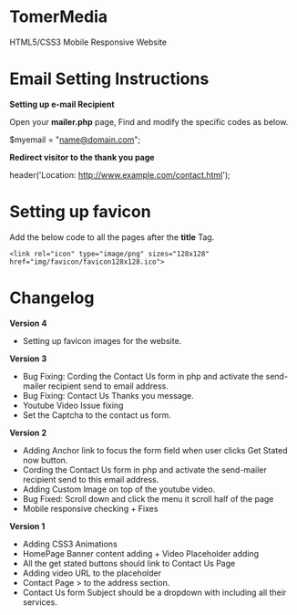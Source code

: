 TomerMedia
==========

HTML5/CSS3 Mobile Responsive Website



Email Setting Instructions
==========================

**Setting up e-mail Recipient**

Open your **mailer.php** page, Find and modify the specific codes as below.

$myemail = "name@domain.com";


**Redirect visitor to the thank you page**

header('Location: http://www.example.com/contact.html');




Setting up favicon
==================

Add the below code to all the pages after the **title** Tag. 

```
<link rel="icon" type="image/png" sizes="128x128" href="img/favicon/favicon128x128.ico">
```



Changelog
==========

**Version 4**

- Setting up favicon images for the website.


**Version 3**

- Bug Fixing: Cording the Contact Us form in php and activate the send-mailer recipient send to email address.
- Bug Fixing: Contact Us Thanks you message.
- Youtube Video Issue fixing
- Set the Captcha to the contact us form. 


**Version 2**

- Adding Anchor link to focus the form field when user clicks Get Stated now button.
- Cording the Contact Us form in php and activate the send-mailer recipient send to this email address. 
- Adding Custom Image on top of the youtube video.
- Bug Fixed: Scroll down and click the menu it scroll half of the page
- Mobile responsive checking + Fixes


**Version 1**

- Adding CSS3 Animations
- HomePage Banner content adding + Video Placeholder adding
- All the get stated buttons should link to Contact Us Page
- Adding video URL to the placeholder
- Contact Page > to the address section.
- Contact Us form Subject should be a dropdown with including all their services.
